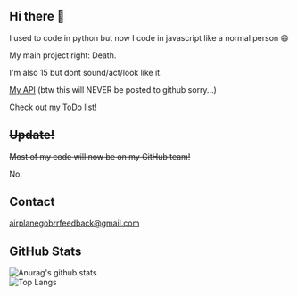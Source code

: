 

## Hi there :wave:

I used to code in python but now I code in javascript like a normal person 😄

My main project right:
Death.

I'm also 15 but dont sound/act/look like it.

[My API](http://airplanegobrr.us.to:5000) (btw this will NEVER be posted to github sorry...)

Check out my [ToDo](https://github.com/AirplanegoBrr/todo) list!

## ~~Update!~~

~~Most of my code will now be on my GitHub team!~~

No.

## Contact

airplanegobrrfeedback@gmail.com


## GitHub Stats 
![Anurag's github stats](https://github-readme-stats.vercel.app/api?username=AirplaneGoBrr&show_icons=true&theme=dark)<br>
![Top Langs](https://github-readme-stats.vercel.app/api/top-langs/?username=AirplaneGoBrr&theme=dark)
